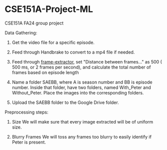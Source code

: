 # CSE151A-Project-ML
CSE151A FA24 group project 

Data Gathering:
1. Get the video file for a specific episode.

2. Feed through Handbrake to convert to a mp4 file if needed.

3. Feed through [frame-extractor](https://frame-extractor.com/), set "Distance between frames..." as 500 ( 500 ms, or 2 frames per second), and calculate the total number of frames based on episode length

4. Name a folder SAEBB, where A is season number and BB is episode number. Inside that folder, have two folders, named With_Peter and Without_Peter. Place the images into the corresponding folders.

5. Upload the SAEBB folder to the Google Drive folder.


Preprocessing steps:
1. Size
We will make sure that every image extracted will be of uniform size.

2. Blurry Frames
We will toss any frames too blurry to easily identify if Peter is present.
